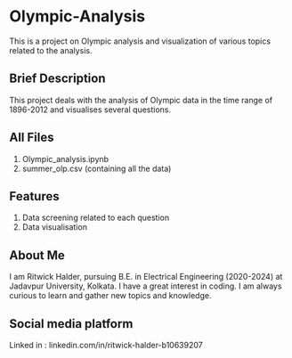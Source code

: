 # Olympic-Analysis
This is a project on Olympic analysis and visualization of various topics related to the analysis.

## Brief Description
This project deals with the analysis of Olympic data in the time range of 1896-2012 and visualises several questions.

## All Files
1. Olympic_analysis.ipynb
2. summer_olp.csv (containing all the data)

## Features
1. Data screening related to each question
2. Data visualisation

## About Me
I am Ritwick Halder, pursuing B.E. in Electrical Engineering (2020-2024) at Jadavpur University, Kolkata. I have a great interest in coding. I am always curious to learn and gather new topics and knowledge.

## Social media platform
Linked in : linkedin.com/in/ritwick-halder-b10639207


